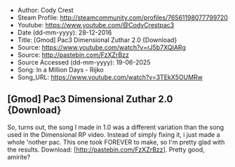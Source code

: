 - Author: Cody Crest
- Steam Profile: http://steamcommunity.com/profiles/76561198077799720
- Youtube: https://www.youtube.com/@CodyCrestpac3
- Date (dd-mm-yyyy): 28-12-2016
- Title: [Gmod] Pac3 Dimensional Zuthar 2.0 {Download}
- Source: https://www.youtube.com/watch?v=rJ5b7XQIARg
- Source: http://pastebin.com/FzXZrBzz
- Source Accessed (dd-mm-yyyy): 19-06-2025
- Song: In a Million Days - Rijko
- Song_URL: https://www.youtube.com/watch?v=3TEkX5OUMRw

## [Gmod] Pac3 Dimensional Zuthar 2.0 {Download}

So, turns out, the song I made in 1.0 was a different variation than the song used in the Dimensional RP video. Instead of simply fixing it, i just made a whole 'nother pac. This one took FOREVER to make, so I'm pretty glad with the results. Download: [http://pastebin.com/FzXZrBzz]. Pretty good, amirite?
